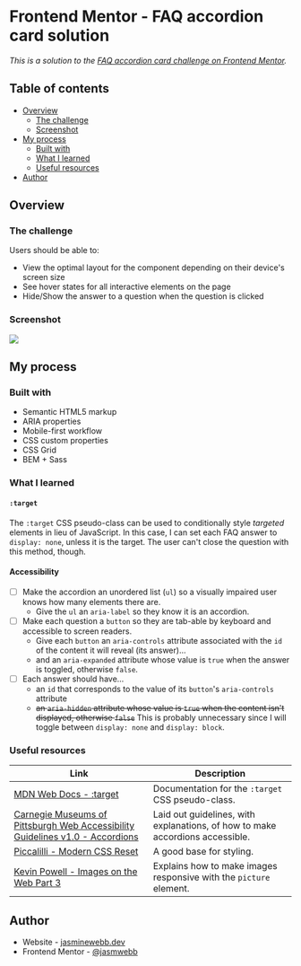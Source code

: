 # Frontend Mentor - FAQ accordion card solution

*This is a solution to the [FAQ accordion card challenge on Frontend Mentor](https://www.frontendmentor.io/challenges/faq-accordion-card-XlyjD0Oam).*

## Table of contents

- [Overview](#overview)
  - [The challenge](#the-challenge)
  - [Screenshot](#screenshot)
- [My process](#my-process)
  - [Built with](#built-with)
  - [What I learned](#what-i-learned)
  - [Useful resources](#useful-resources)
- [Author](#author)

## Overview

### The challenge

Users should be able to:

- View the optimal layout for the component depending on their device's screen size
- See hover states for all interactive elements on the page
- Hide/Show the answer to a question when the question is clicked

### Screenshot

![](./screenshot.jpg)

## My process

### Built with

- Semantic HTML5 markup
- ARIA properties
- Mobile-first workflow
- CSS custom properties
- CSS Grid
- BEM + Sass

### What I learned

#### `:target`

The `:target` CSS pseudo-class can be used to conditionally style *targeted* elements in lieu of JavaScript. In this case, I can set each FAQ answer to `display: none`, unless it is the target. The user can't close the question with this method, though.

#### Accessibility

- [ ] Make the accordion an unordered list (`ul`) so a visually impaired user knows how many elements there are.
  * Give the `ul` an `aria-label` so they know it is an accordion.
- [ ] Make each question a `button` so they are tab-able by keyboard and accessible to screen readers.
  * Give each `button` an `aria-controls` attribute associated with the `id` of the content it will reveal (its answer)...
  * and an `aria-expanded` attribute whose value is `true` when the answer is toggled, otherwise `false`.
- [ ] Each answer should have...
  * an `id` that corresponds to the value of its `button`'s `aria-controls` attribute
  * ~~an `aria-hidden` attribute whose value is `true` when the content isn't displayed, otherwise `false`~~ This is probably unnecessary since I will toggle between `display: none` and `display: block`.

### Useful resources

| Link | Description |
| ---- | ----------- |
| [MDN Web Docs - :target](https://developer.mozilla.org/en-US/docs/Web/CSS/:target) | Documentation for the `:target` CSS pseudo-class. |
| [Carnegie Museums of Pittsburgh Web Accessibility Guidelines v1.0 - Accordions](http://web-accessibility.carnegiemuseums.org/code/accordions) | Laid out guidelines, with explanations, of how to make accordions accessible. |
| [Piccalilli - Modern CSS Reset](https://piccalil.li/blog/a-modern-css-reset) | A good base for styling. |
| [Kevin Powell - Images on the Web Part 3](https://youtu.be/Rik3gHT24AM) | Explains how to make images responsive with the `picture` element. |

## Author

- Website - [jasminewebb.dev](https://www.jasminewebb.dev)
- Frontend Mentor - [@jasmwebb](https://www.frontendmentor.io/profile/jasmwebb)
